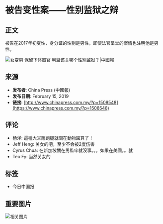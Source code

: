 # 被告变性案——性别监狱之辩

## 正文
被告在2017年初变性，身分证的性别是男性，即使法官呈堂的案情也注明他是男性。

![女变男 保留下体器官 判监该关哪个性别监狱？|中國報](https://external-sjc3-1.xx.fbcdn.net/emg1/v/t13/2945398923503411395?url=http%3A%2F%2Fwww.chinapress.com.my%2Fwp-content%2Fuploads%2F2019%2F02%2F20190216fbc10.jpg&fb_obo=1&utld=chinapress.com.my&stp=c0.5000x0.5000f_dst-jpg_flffffff_p500x261_q75_tt6&ccb=13-1&oh=06_Q399Eer0ISpIsrz1nLXgOozHexWbaDGFs-pLGuECEO3bEWk&oe=67C06729&_nc_sid=c97757)

## 来源
- **发布者**: China Press (中國報)
- **发布日期**: February 15, 2019
- **链接**: [http://www.chinapress.com.my/?p=1508548](https://www.chinapress.com.my/?p=1508548)

## 评论
- 杨洋: 這種大耳窿跑腿就關在動物園算了！
- Jeff Heng: 关女的吧，至少不会被2度伤害
- Cyrus Chua: 在新加坡關在男監牢就沒事。。。如果在美國。。就
- Teo Fy: 当然关女的

## 标签
- 今日中国报

## 重要图片
![相关图片](https://static.xx.fbcdn.net/rsrc.php/v4/y9/r/Z-dbClQDXLv.png)